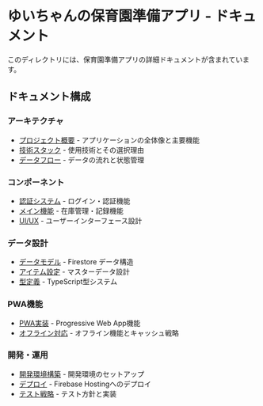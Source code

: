 # ゆいちゃんの保育園準備アプリ - ドキュメント

このディレクトリには、保育園準備アプリの詳細ドキュメントが含まれています。

## ドキュメント構成

### アーキテクチャ
- [プロジェクト概要](./architecture/overview.md) - アプリケーションの全体像と主要機能
- [技術スタック](./architecture/tech-stack.md) - 使用技術とその選択理由
- [データフロー](./architecture/data-flow.md) - データの流れと状態管理

### コンポーネント
- [認証システム](./components/authentication.md) - ログイン・認証機能
- [メイン機能](./components/main-features.md) - 在庫管理・記録機能
- [UI/UX](./components/ui-ux.md) - ユーザーインターフェース設計

### データ設計
- [データモデル](./data/models.md) - Firestore データ構造
- [アイテム設定](./data/items-config.md) - マスターデータ設計
- [型定義](./data/type-definitions.md) - TypeScript型システム

### PWA機能
- [PWA実装](./pwa/implementation.md) - Progressive Web App機能
- [オフライン対応](./pwa/offline.md) - オフライン機能とキャッシュ戦略

### 開発・運用
- [開発環境構築](./development/setup.md) - 開発環境のセットアップ
- [デプロイ](./development/deployment.md) - Firebase Hostingへのデプロイ
- [テスト戦略](./development/testing.md) - テスト方針と実装